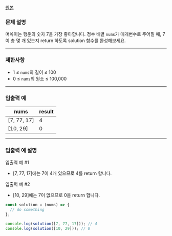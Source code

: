 [원본](https://school.programmers.co.kr/learn/courses/30/lessons/120912)

### **문제 설명**

머쓱이는 행운의 숫자 7을 가장 좋아합니다. 정수 배열 `nums`가 매개변수로 주어질 때, 7이 총 몇 개 있는지 return 하도록 solution 함수를 완성해보세요.

---

### 제한사항

- 1 ≤ `nums`의 길이 ≤ 100
- 0 ≤ `nums`의 원소 ≤ 100,000

---

### 입출력 예

| nums        | result |
| ----------- | ------ |
| [7, 77, 17] | 4      |
| [10, 29]    | 0      |

---

### 입출력 예 설명

입출력 예 #1

- [7, 77, 17]에는 7이 4개 있으므로 4를 return 합니다.

입출력 예 #2

- [10, 29]에는 7이 없으므로 0을 return 합니다.

```jsx
const solution = (nums) => {
  // do something
};

console.log(solution([7, 77, 17])); // 4
console.log(solution([10, 29])); // 0
```
